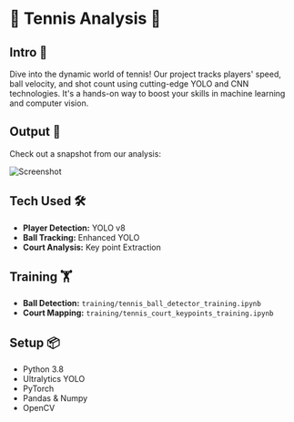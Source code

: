 
# 🎾 Tennis Analysis 🚀

## Intro 🌟
Dive into the dynamic world of tennis! Our project tracks players' speed, ball velocity, and shot count using cutting-edge YOLO and CNN technologies. It's a hands-on way to boost your skills in machine learning and computer vision. 

## Output 🎥
Check out a snapshot from our analysis:

![Screenshot](C:\Users\victo\Tennis_Vision\tennis_analysis\runs\detect\predict2\image.png)

## Tech Used 🛠️
- **Player Detection:** YOLO v8
- **Ball Tracking:** Enhanced YOLO
- **Court Analysis:** Key point Extraction

## Training 🏋️
- **Ball Detection:** `training/tennis_ball_detector_training.ipynb`
- **Court Mapping:** `training/tennis_court_keypoints_training.ipynb`

## Setup 📦
- Python 3.8
- Ultralytics YOLO
- PyTorch
- Pandas & Numpy
- OpenCV

